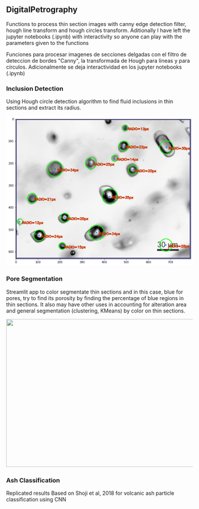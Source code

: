## DigitalPetrography

Functions to process thin section images with canny edge detection filter, hough line transform and hough circles transform. Aditionally I have left the jupyter notebooks (.ipynb) with interactivity so anyone can play with the parameters given to the functions

Funciones para procesar imagenes de secciones delgadas con el filtro de deteccion de bordes "Canny", la transformada de Hough para lineas y para círculos. Adicionalmente se deja interactividad en los jupyter notebooks (.ipynb)

### Inclusion Detection

Using Hough circle detection algorithm to find fluid inclusions in thin sections and extract its radius.

![Result of the circle detection filter in quartz with inclusions](resDeteccion.png)


### Pore Segmentation

Streamlit app to color segmentate thin sections and in this case, blue for pores, try to find its porosity by finding the percentage of blue regions in thin sections. It also may have other uses in accounting for alteration area and general segmentation (clustering, KMeans) by color on thin sections.

<p align="center">
<img src="/PoreSegmentation/demo_pore.gif" width="800" height="400"/>
</p>


### Ash Classification 

Replicated results Based on Shoji et al, 2018 for volcanic ash particle classification using CNN
